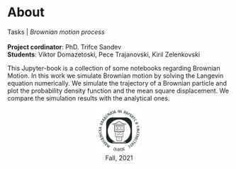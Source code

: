 # About

Tasks | *Brownian motion process*
<br>
<br> **Project cordinator**: PhD. Trifce Sandev
<br> **Students**: Viktor Domazetoski, Pece Trajanovski, Kiril Zelenkovski

This Jupyter-book is a collection of some notebooks regarding Brownian Motion. 
In this work we simulate Brownian motion by solving the Langevin equation numerically. 
We simulate the trajectory of a Brownian particle and plot the probability density function 
and the mean square displacement. We compare the simulation results with the analytical ones.


<p align="center">
<img src="https://raw.githubusercontent.com/zelenelez/images/master/manu-logo.png" width=20%;></img> <br>
Fall, 2021
</p>
